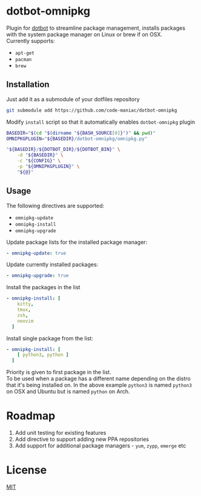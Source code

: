 # dotbot-omnipkg

Plugin for [dotbot](https://github.com/anishathalye/dotbot) to streamline package management,
installs packages with the system package manager on Linux or brew if on OSX.  
Currently supports:
* ```apt-get```
* ```pacman```
* ```brew```

## Installation
Just add it as a submodule of your dotfiles repository
```bash
git submodule add https://github.com/code-maniac/dotbot-omnipkg
```  
Modify ```install``` script so that it automatically enables ```dotbot-omnipkg``` plugin
```bash
BASEDIR="$(cd "$(dirname "${BASH_SOURCE[0]}")" && pwd)"
OMNIPKGPLUGIN="${BASEDIR}/dotbot-omnipkg/omnipkg.py"

"${BASEDIR}/${DOTBOT_DIR}/${DOTBOT_BIN}" \
    -d "${BASEDIR}" \
    -c "${CONFIG}" \
    -p "${OMNIPKGPLUGIN}" \
    "${@}" 
```

## Usage
The following directives are supported:
* ```omnipkg-update```
* ```omnipkg-install```
* ```omnipkg-upgrade```

Update package lists for the installed package manager:
```yaml
- omnipkg-update: true
```
  
Update currently installed packages:
```yaml
- omnipkg-upgrade: true
```
  
Install the packages in the list
```yaml
- omnipkg-install: [
    kitty,
    tmux,
    zsh,
    neovim
  ]
```
Install single package from the list:
```yaml
- omnipkg-install: [
    [ python3, python ]
  ]
```
Priority is given to first package in the list.  
To be used when a package has a different name depending on the distro that it's being installed on.
In the above example ```python3``` is named ```python3``` on OSX and Ubuntu but is named ```python``` on Arch.

# Roadmap
1. Add unit testing for existing features
2. Add directive to support adding new PPA repositories
3. Add support for additional package managers - ```yum```, ```zypp```, ```emerge``` etc

# License
[MIT](https://choosealicense.com/licenses/mit/)
